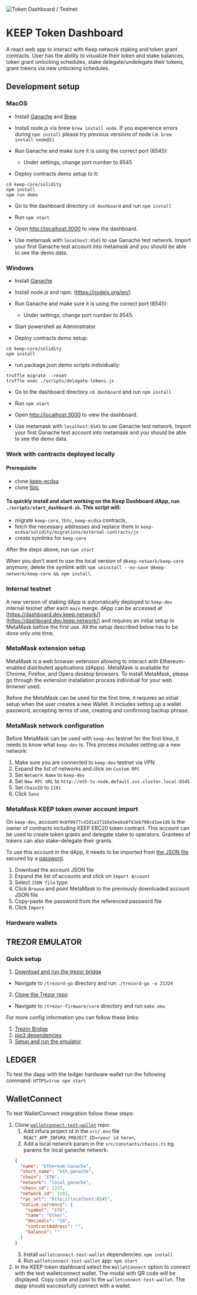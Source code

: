 ![Token Dashboard / Testnet](https://github.com/keep-network/keep-core/actions/workflows/dashboard-testnet.yml/badge.svg?branch=master&event=push)

# KEEP Token Dashboard

A react web app to interact with Keep network staking and token grant contracts.
User has the ability to visualize their token and stake balances, token grant unlocking schedules, stake delegate/undelegate their tokens, grant tokens via new unlocking schedules.

## Development setup

### MacOS

- Install [Ganache](http://truffleframework.com/ganache/) and [Brew](https://brew.sh/)
- Install node.js via brew `brew install node`. If you experience errors during `npm install` please try previous versions of node i.e. `brew install node@11`
- Run Ganache and make sure it is using the correct port (8545):

  - Under settings, change port number to 8545

- Deploy contracts demo setup to it:

```
cd keep-core/solidity
npm install
npm run demo
```

- Go to the dashboard directory `cd dashboard` and run `npm install`

- Run `npm start`

- Open [http://localhost:3000](http://localhost:3000) to view the dashboard.

- Use metamask with `localhost:8545` to use Ganache test network. Import your first Ganache test account into metamask and you should be able to see the demo data.

### Windows

- Install [Ganache](https://github.com/trufflesuite/ganache/releases)
- Install node.js and npm. (https://nodejs.org/en/)
- Run Ganache and make sure it is using the correct port (8545):
  - Under settings, change port number to 8545.
- Start powershell as Administrator.

- Deploy contracts demo setup:

```
cd keep-core/solidity
npm install
```

- run package.json demo scripts individually:

```
truffle migrate --reset
truffle exec ./scripts/delegate-tokens.js
```

- Go to the dashboard directory `cd dashboard` and run `npm install`

- Run `npm start`

- Open [http://localhost:3000](http://localhost:3000) to view the dashboard.

- Use metamask with `localhost:8545` to use Ganache test network. Import your first Ganache test account into metamask and you should be able to see the demo data.

### Work with contracts deployed locally

#### Prerequisite

- clone [keep-ecdsa](https://github.com/keep-network/keep-ecdsa)
- clone [tbtc](https://github.com/keep-network/tbtc)

#### To quickly install and start working on the Keep Dashboard dApp, run `./scripts/start_dashboard.sh`. This script will:

- migrate `keep-core`, `tbtc`, `keep-ecdsa` contracts,
- fetch the necessary addresses and replace them in `keep-ecdsa/solidity/migrations/external-contracts/js`
- create symlinks for `keep-core`

After the steps above, run `npm start`

When you don’t want to use the local version of `@keep-network/keep-core` anymore, delete the symlink with `npm uninstall --no-save @keep-network/keep-core && npm install`.

### Internal testnet

A new version of staking dApp is automatically deployed to `keep-dev` internal testnet after each `main` merge. dApp can be accessed at [https://dashboard.dev.keep.network/](https://dashboard.dev.keep.network/) and requires an initial setup in MetaMask before the first use. All the setup described below has to be done only one time.

### MetaMask extension setup

MetaMask is a web browser extension allowing to interact with Ethereum-enabled distributed applications (dApps). MetaMask is available for Chrome, Firefox, and Opera desktop browsers. To install MetaMask, please go through the extension installation process individual for your web browser used.

Before the MetaMask can be used for the first time, it requires an initial setup when the user creates a new Wallet. It includes setting up a wallet password, accepting terms of use, creating and confirming backup phrase.

### MetaMask network configuration

Before MetaMask can be used with `keep-dev` testnet for the first time, it needs to know what `keep-dev` is. This process includes setting up a new network:

1. Make sure you are connected to `keep-dev` testnet via VPN
2. Expand the list of networks and click on `Custom RPC`
3. Set `Network Name` to `keep-dev`
4. Set `New RPC URL` to `http://eth-tx-node.default.svc.cluster.local:8545`
5. Set `ChainID` to `1101`
6. Click `Save`

### MetaMask KEEP token owner account import

On `keep-dev`, account `0x0f0977c4161a371b5e5ee6a8f43eb798cd1ae1db` is the owner of contracts including KEEP ERC20 token contract. This account can be used to create token grants and delegate stake to operators. Grantees of tokens can also stake-delegate their grants.

To use this account in the dApp, it needs to be imported from [the JSON file](https://github.com/keep-network/keep-core/blob/main/private-testnet/keyfiles/UTC--2019-03-27T19-05-16.429364100Z--0f0977c4161a371b5e5ee6a8f43eb798cd1ae1db) secured by a [password](https://github.com/keep-network/keep-core/blob/main/private-testnet/eth-account-password.txt).

1. Download the account JSON file
2. Expand the list of accounts and click on `Import Account`
3. Select `JSON file` type
4. Click `Browse` and point MetaMask to the previously downloaded account JSON file
5. Copy-paste the password from the referenced password file
6. Click `Import`

### Hardware wallets

## TREZOR EMULATOR

### Quick setup

1. [Download and run the trezor bridge](https://github.com/trezor/trezord-go)

- Navigate to `/trezord-go` directory and run `./trezord-go -e 21324`

2. [Clone the Trezor repo](https://github.com/trezor/trezor-firmware)

- Navigate to `/trezor-firmware/core` directory and run `make emu`

For more config information you can follow these links:

1. [Trezor Bridge](https://github.com/trezor/trezord-go)
2. [pip3 dependencies](https://github.com/trezor/trezor-firmware/blob/master/docs/core/build/index.md)
3. [Setup and run the emulator](https://github.com/trezor/trezor-firmware/blob/master/docs/core/emulator/index.md)

## LEDGER

To test the dapp with the ledger hardware wallet run the following command:
`HTTPS=true npm start`

## WalletConnect

To test WalletConnect integration follow these steps:

1. Clone
   [`walletconnect-test-wallet`](https://github.com/WalletConnect/walletconnect-test-wallet)
   repo:
   1. Add infura project id in the `src/.env` file
      `REACT_APP_INFURA_PROJECT_ID=<your id here>`,
   2. Add a local network param in the `src/constants/chains.ts` eg. params for
      local ganache network:
   ```json
   {
     "name": "Ethereum Ganache",
     "short_name": "eth_ganache",
     "chain": "ETH",
     "network": "local_ganache",
     "chain_id": 1337,
     "network_id": 1101,
     "rpc_url": "http://localhost:8545",
     "native_currency": {
       "symbol": "ETH",
       "name": "Ether",
       "decimals": "18",
       "contractAddress": "",
       "balance": ""
     }
   }
   ```
   3. Install `walletconnect-test-wallet` dependencies: `npm install`
   4. Run `walletconnect-test-wallet` app: `npm start`
2. In the KEEP token dashboard select the `WalletConnect` option to connect with
   the test walletconnect wallet. The modal with QR code will be displayed. Copy
   code and past to the `walletconnect-test-wallet`. The dapp should successfully
   connect with a wallet.
